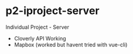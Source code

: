 # p2-iproject-server

Individual Project - Server

- Cloverly API Working
- Mapbox (worked but havent tried with vue-cli)
